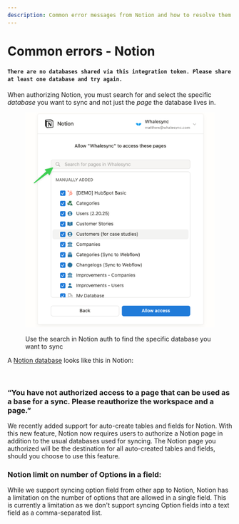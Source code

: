 ```yaml
---
description: Common error messages from Notion and how to resolve them
---
```


# Common errors - Notion

#### `There are no databases shared via this integration token. Please share at least one database and try again.`

When authorizing Notion, you must search for and select the specific _database_ you want to sync and not just the _page_ the database lives in.

<figure><img src="../../.gitbook/assets/CleanShot 2025-02-22 at 08.01.53.png" alt=""><figcaption><p>Use the search in Notion auth to find the specific database you want to sync</p></figcaption></figure>

A [Notion database](https://www.notion.com/help/what-is-a-database) looks like this in Notion:

<figure><img src="../../.gitbook/assets/database.avif" alt=""><figcaption></figcaption></figure>

### “You have not authorized access to a page that can be used as a base for a sync. Please reauthorize the workspace and a page.”

We recently added support for auto-create tables and fields for Notion. With this new feature, Notion now requires users to authorize a Notion page in addition to the usual databases used for syncing. The Notion page you authorized will be the destination for all auto-created tables and fields, should you choose to use this feature.

### Notion limit on number of Options in a field:

While we support syncing option field from other app to Notion, Notion has a limitation on the number of options that are allowed in a single field. This is currently a limitation as we don't support syncing Option fields into a text field as a comma-separated list.
